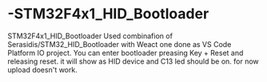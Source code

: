 # -STM32F4x1_HID_Bootloader
 STM32F4x1_HID_Bootloader
Used combinafion of Serasidis/STM32_HID_Bootloader with Weact one done as VS Code Platform IO project.
You can enter bootloader preasing Key + Reset and releasing reset. it will show as HID device and C13 led should be on.
for now upload doesn't work.
